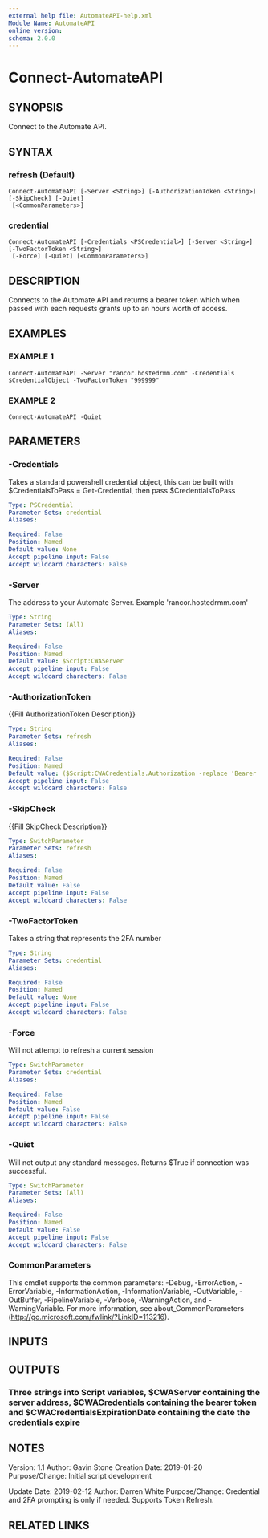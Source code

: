 ```yaml
---
external help file: AutomateAPI-help.xml
Module Name: AutomateAPI
online version:
schema: 2.0.0
---
```


# Connect-AutomateAPI

## SYNOPSIS
Connect to the Automate API.

## SYNTAX

### refresh (Default)
```
Connect-AutomateAPI [-Server <String>] [-AuthorizationToken <String>] [-SkipCheck] [-Quiet]
 [<CommonParameters>]
```

### credential
```
Connect-AutomateAPI [-Credentials <PSCredential>] [-Server <String>] [-TwoFactorToken <String>]
 [-Force] [-Quiet] [<CommonParameters>]
```

## DESCRIPTION
Connects to the Automate API and returns a bearer token which when passed with each requests grants up to an hours worth of access.

## EXAMPLES

### EXAMPLE 1
```
Connect-AutomateAPI -Server "rancor.hostedrmm.com" -Credentials $CredentialObject -TwoFactorToken "999999"
```

### EXAMPLE 2
```
Connect-AutomateAPI -Quiet
```

## PARAMETERS

### -Credentials
Takes a standard powershell credential object, this can be built with $CredentialsToPass = Get-Credential, then pass $CredentialsToPass

```yaml
Type: PSCredential
Parameter Sets: credential
Aliases:

Required: False
Position: Named
Default value: None
Accept pipeline input: False
Accept wildcard characters: False
```

### -Server
The address to your Automate Server.
Example 'rancor.hostedrmm.com'

```yaml
Type: String
Parameter Sets: (All)
Aliases:

Required: False
Position: Named
Default value: $Script:CWAServer
Accept pipeline input: False
Accept wildcard characters: False
```

### -AuthorizationToken
{{Fill AuthorizationToken Description}}

```yaml
Type: String
Parameter Sets: refresh
Aliases:

Required: False
Position: Named
Default value: ($Script:CWACredentials.Authorization -replace 'Bearer ','')
Accept pipeline input: False
Accept wildcard characters: False
```

### -SkipCheck
{{Fill SkipCheck Description}}

```yaml
Type: SwitchParameter
Parameter Sets: refresh
Aliases:

Required: False
Position: Named
Default value: False
Accept pipeline input: False
Accept wildcard characters: False
```

### -TwoFactorToken
Takes a string that represents the 2FA number

```yaml
Type: String
Parameter Sets: credential
Aliases:

Required: False
Position: Named
Default value: None
Accept pipeline input: False
Accept wildcard characters: False
```

### -Force
Will not attempt to refresh a current session

```yaml
Type: SwitchParameter
Parameter Sets: credential
Aliases:

Required: False
Position: Named
Default value: False
Accept pipeline input: False
Accept wildcard characters: False
```

### -Quiet
Will not output any standard messages.
Returns $True if connection was successful.

```yaml
Type: SwitchParameter
Parameter Sets: (All)
Aliases:

Required: False
Position: Named
Default value: False
Accept pipeline input: False
Accept wildcard characters: False
```

### CommonParameters
This cmdlet supports the common parameters: -Debug, -ErrorAction, -ErrorVariable, -InformationAction, -InformationVariable, -OutVariable, -OutBuffer, -PipelineVariable, -Verbose, -WarningAction, and -WarningVariable.
For more information, see about_CommonParameters (http://go.microsoft.com/fwlink/?LinkID=113216).

## INPUTS

## OUTPUTS

### Three strings into Script variables, $CWAServer containing the server address, $CWACredentials containing the bearer token and $CWACredentialsExpirationDate containing the date the credentials expire
## NOTES
Version:        1.1
Author:         Gavin Stone
Creation Date:  2019-01-20
Purpose/Change: Initial script development

Update Date:    2019-02-12
Author:         Darren White
Purpose/Change: Credential and 2FA prompting is only if needed.
Supports Token Refresh.

## RELATED LINKS
